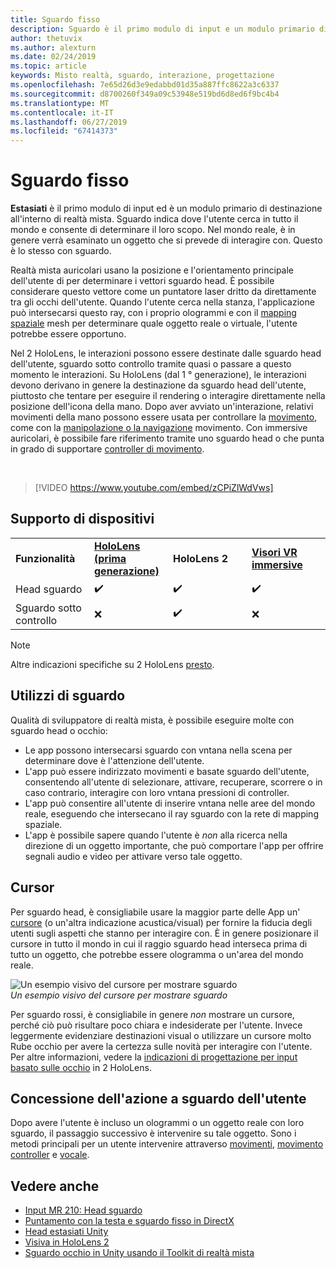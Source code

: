 ```yaml
---
title: Sguardo fisso
description: Sguardo è il primo modulo di input e un modulo primario di destinazione all'interno di realtà mista.
author: thetuvix
ms.author: alexturn
ms.date: 02/24/2019
ms.topic: article
keywords: Misto realtà, sguardo, interazione, progettazione
ms.openlocfilehash: 7e65d26d3e9edabbd01d35a887ffc8622a3c6337
ms.sourcegitcommit: d8700260f349a09c53948e519bd6d8ed6f9bc4b4
ms.translationtype: MT
ms.contentlocale: it-IT
ms.lasthandoff: 06/27/2019
ms.locfileid: "67414373"
---
```

# <a name="gaze"></a>Sguardo fisso

**Estasiati** è il primo modulo di input ed è un modulo primario di destinazione all'interno di realtà mista. Sguardo indica dove l'utente cerca in tutto il mondo e consente di determinare il loro scopo. Nel mondo reale, è in genere verrà esaminato un oggetto che si prevede di interagire con. Questo è lo stesso con sguardo.

Realtà mista auricolari usano la posizione e l'orientamento principale dell'utente di per determinare i vettori sguardo head. È possibile considerare questo vettore come un puntatore laser dritto da direttamente tra gli occhi dell'utente. Quando l'utente cerca nella stanza, l'applicazione può intersecarsi questo ray, con i proprio ologrammi e con il [mapping spaziale](spatial-mapping.md) mesh per determinare quale oggetto reale o virtuale, l'utente potrebbe essere opportuno.

Nel 2 HoloLens, le interazioni possono essere destinate dalle sguardo head dell'utente, sguardo sotto controllo tramite quasi o passare a questo momento le interazioni.
Su HoloLens (dal 1 ° generazione), le interazioni devono derivano in genere la destinazione da sguardo head dell'utente, piuttosto che tentare per eseguire il rendering o interagire direttamente nella posizione dell'icona della mano. Dopo aver avviato un'interazione, relativi movimenti della mano possono essere usata per controllare la [movimento](gestures.md), come con la [manipolazione o la navigazione](gestures.md#composite-gestures) movimento. Con immersive auricolari, è possibile fare riferimento tramite uno sguardo head o che punta in grado di supportare [controller di movimento](motion-controllers.md).

<br>

>[!VIDEO https://www.youtube.com/embed/zCPiZlWdVws]

## <a name="device-support"></a>Supporto di dispositivi

<table>
    <colgroup>
    <col width="25%" />
    <col width="25%" />
    <col width="25%" />
    <col width="25%" />
    </colgroup>
    <tr>
        <td><strong>Funzionalità</strong></td>
        <td><a href="hololens-hardware-details.md"><strong>HoloLens (prima generazione)</strong></a></td>
        <td><strong>HoloLens 2</strong></td>
        <td><a href="immersive-headset-hardware-details.md"><strong>Visori VR immersive</strong></a></td>
    </tr>
     <tr>
        <td>Head sguardo</td>
        <td>✔️</td>
        <td>✔️</td>
        <td>✔️</td>
    </tr>
     <tr>
        <td>Sguardo sotto controllo</td>
        <td>❌</td>
        <td>✔️</td>
        <td>❌</td>
    </tr>
</table>

> [!NOTE]
> Altre indicazioni specifiche su 2 HoloLens [presto](index.md#news-and-notes).


## <a name="uses-of-gaze"></a>Utilizzi di sguardo

Qualità di sviluppatore di realtà mista, è possibile eseguire molte con sguardo head o occhio:
* Le app possono intersecarsi sguardo con vntana nella scena per determinare dove è l'attenzione dell'utente.
* L'app può essere indirizzato movimenti e basate sguardo dell'utente, consentendo all'utente di selezionare, attivare, recuperare, scorrere o in caso contrario, interagire con loro vntana pressioni di controller.
* L'app può consentire all'utente di inserire vntana nelle aree del mondo reale, eseguendo che intersecano il ray sguardo con la rete di mapping spaziale.
* L'app è possibile sapere quando l'utente è *non* alla ricerca nella direzione di un oggetto importante, che può comportare l'app per offrire segnali audio e video per attivare verso tale oggetto.

## <a name="cursor"></a>Cursor

Per sguardo head, è consigliabile usare la maggior parte delle App un' [cursore](cursors.md) (o un'altra indicazione acustica/visual) per fornire la fiducia degli utenti sugli aspetti che stanno per interagire con. È in genere posizionare il cursore in tutto il mondo in cui il raggio sguardo head interseca prima di tutto un oggetto, che potrebbe essere ologramma o un'area del mondo reale.

![Un esempio visivo del cursore per mostrare sguardo](images/cursor.jpg)<br>
*Un esempio visivo del cursore per mostrare sguardo*

Per sguardo rossi, è consigliabile in genere *non* mostrare un cursore, perché ciò può risultare poco chiara e indesiderate per l'utente. Invece leggermente evidenziare destinazioni visual o utilizzare un cursore molto Rube occhio per avere la certezza sulle novità per interagire con l'utente. Per altre informazioni, vedere la [indicazioni di progettazione per input basato sulle occhio](eye-tracking.md) in 2 HoloLens.

## <a name="giving-action-to-the-users-gaze"></a>Concessione dell'azione a sguardo dell'utente

Dopo avere l'utente è incluso un ologrammi o un oggetto reale con loro sguardo, il passaggio successivo è intervenire su tale oggetto. Sono i metodi principali per un utente intervenire attraverso [movimenti](gestures.md), [movimento controller](motion-controllers.md) e [vocale](voice-input.md).

## <a name="see-also"></a>Vedere anche
* [Input MR 210: Head sguardo](holograms-210.md)
* [Puntamento con la testa e sguardo fisso in DirectX](gaze-in-directx.md)
* [Head estasiati Unity](gaze-in-unity.md)
* [Visiva in HoloLens 2](eye-tracking.md)
* [Sguardo occhio in Unity usando il Toolkit di realtà mista](https://aka.ms/mrtk-eyes)
